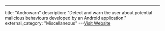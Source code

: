 ---
title: "Androwarn"
description: "Detect and warn the user about potential malicious behaviours developed by an Android application."
external_category: "Miscellaneous"
---[Visit Website](https://github.com/maaaaz/androwarn/)

